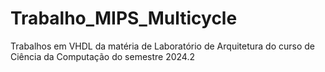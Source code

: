 # Trabalho_MIPS_Multicycle
Trabalhos em VHDL da matéria de Laboratório de Arquitetura do curso de Ciência da Computação do semestre 2024.2
